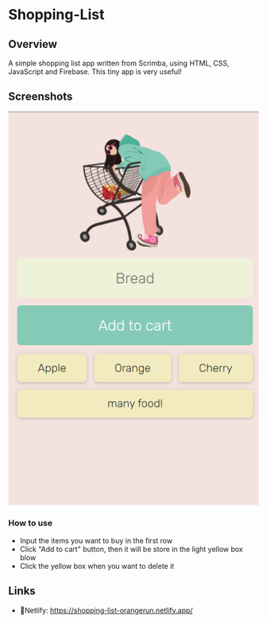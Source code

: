 # Shopping-List

## Overview

 A simple shopping list app written from Scrimba, using HTML, CSS, JavaScript and Firebase. This tiny app is very useful!

## Screenshots

![](assets/Snipaste_2024-03-07_20-07-32.png)

### How to use

* Input the items you want to buy in the first row
* Click "Add to cart" button, then it will be store in the light yellow box blow
* Click the yellow box when you want to delete it

## Links

* 🎈Netlify: https://shopping-list-orangerun.netlify.app/
